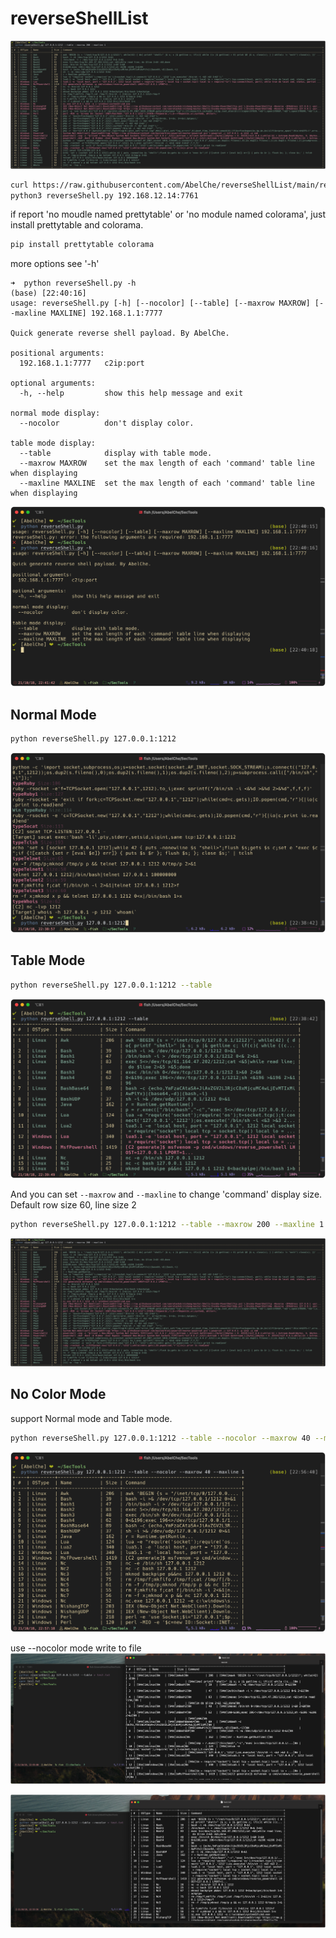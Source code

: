 # reverseShellList
![](./show4.png)
```sh
curl https://raw.githubusercontent.com/AbelChe/reverseShellList/main/reverseShell.py > reverseShell.py
python3 reverseShell.py 192.168.12.14:7761
```

if report 'no moudle named prettytable' or 'no module named colorama', just install prettytable and
 colorama.
```sh
pip install prettytable colorama
```

more options see '-h'
```
➜  python reverseShell.py -h                                                               (base) [22:40:16]
usage: reverseShell.py [-h] [--nocolor] [--table] [--maxrow MAXROW] [--maxline MAXLINE] 192.168.1.1:7777

Quick generate reverse shell payload. By AbelChe.

positional arguments:
  192.168.1.1:7777   c2ip:port

optional arguments:
  -h, --help         show this help message and exit

normal mode display:
  --nocolor          don't display color.

table mode display:
  --table            display with table mode.
  --maxrow MAXROW    set the max length of each 'command' table line when displaying
  --maxline MAXLINE  set the max length of each 'command' table line when displaying
```
![](./show3.png)

## Normal Mode
```sh
python reverseShell.py 127.0.0.1:1212
```
![](./show1.png)

## Table Mode
```sh
python reverseShell.py 127.0.0.1:1212 --table
```
![](./show2.png)

And you can set `--maxrow` and `--maxline` to change 'command' display size.
Default row size 60, line size 2
```sh
python reverseShell.py 127.0.0.1:1212 --table --maxrow 200 --maxline 1
```
![](./show4.png)

## No Color Mode
support Normal mode and Table mode.
```sh
python reverseShell.py 127.0.0.1:1212 --table --nocolor --maxrow 40 --maxline 1
```
![](./show7.png)

use --nocolor mode write to file
![](./show5.png)

![](./show6.png)

